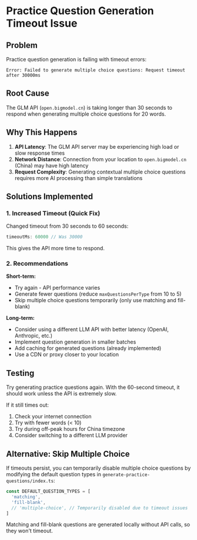 # Practice Question Generation Timeout Issue

## Problem
Practice question generation is failing with timeout errors:
```
Error: Failed to generate multiple choice questions: Request timeout after 30000ms
```

## Root Cause
The GLM API (`open.bigmodel.cn`) is taking longer than 30 seconds to respond when generating multiple choice questions for 20 words.

## Why This Happens
1. **API Latency**: The GLM API server may be experiencing high load or slow response times
2. **Network Distance**: Connection from your location to `open.bigmodel.cn` (China) may have high latency
3. **Request Complexity**: Generating contextual multiple choice questions requires more AI processing than simple translations

## Solutions Implemented

### 1. Increased Timeout (Quick Fix)
Changed timeout from 30 seconds to 60 seconds:
```typescript
timeoutMs: 60000 // Was 30000
```

This gives the API more time to respond.

### 2. Recommendations

**Short-term:**
- Try again - API performance varies
- Generate fewer questions (reduce `maxQuestionsPerType` from 10 to 5)
- Skip multiple choice questions temporarily (only use matching and fill-blank)

**Long-term:**
- Consider using a different LLM API with better latency (OpenAI, Anthropic, etc.)
- Implement question generation in smaller batches
- Add caching for generated questions (already implemented)
- Use a CDN or proxy closer to your location

## Testing
Try generating practice questions again. With the 60-second timeout, it should work unless the API is extremely slow.

If it still times out:
1. Check your internet connection
2. Try with fewer words (< 10)
3. Try during off-peak hours for China timezone
4. Consider switching to a different LLM provider

## Alternative: Skip Multiple Choice
If timeouts persist, you can temporarily disable multiple choice questions by modifying the default question types in `generate-practice-questions/index.ts`:

```typescript
const DEFAULT_QUESTION_TYPES = [
  'matching',
  'fill-blank',
  // 'multiple-choice', // Temporarily disabled due to timeout issues
]
```

Matching and fill-blank questions are generated locally without API calls, so they won't timeout.
